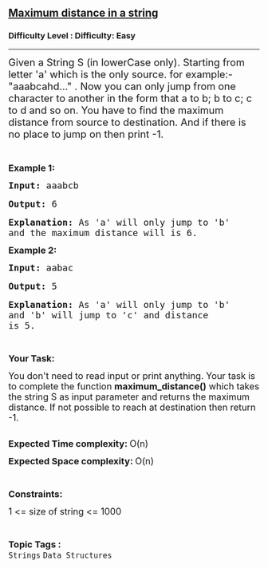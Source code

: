 <h2><a href="https://www.geeksforgeeks.org/problems/sonam-gupta-and-her-boyfriend5310/1">Maximum distance in a string</a></h2><h3>Difficulty Level : Difficulty: Easy</h3><hr><div class="problems_problem_content__Xm_eO"><p><span style="font-size:20px">Given a String S&nbsp;(in lowerCase only). Starting from letter 'a' which is the only source. for example:- "aaabcahd..." . Now you can only jump from one character to another in the form that&nbsp;a to b; b to c; c to d and so on. You have to find the maximum distance from source to destination. And if there is no place to jump on then print -1.</span></p>

<p>&nbsp;</p>

<p><span style="font-size:18px"><strong>Example 1:</strong></span></p>

<pre><span style="font-size:18px"><strong>Input: </strong></span><span style="font-size:18px">aaabcb</span>

<span style="font-size:18px"><strong>Output:</strong> 6</span>

<span style="font-size:18px"><strong>Explanation: </strong>As 'a' will only jump to 'b' 
and the maximum distance will is 6.</span></pre>

<p><span style="font-size:18px"><strong>Example 2:</strong></span></p>

<pre><span style="font-size:18px"><strong>Input: </strong>aabac</span>

<span style="font-size:18px"><strong>Output: </strong>5</span>

<span style="font-size:18px"><strong>Explanation: </strong>As 'a' will only jump to 'b' 
and 'b' will jump to 'c' and distance 
is 5.</span></pre>

<p>&nbsp;</p>

<p><strong><span style="font-size:18px">Your Task:</span></strong></p>

<p><span style="font-size:18px">You don't need to read input or print anything. Your task is to complete the function&nbsp;<strong>maximum_distance()</strong>&nbsp;which takes the string S as input parameter and returns the maximum distance. If not possible to reach at destination then return -1.</span></p>

<p><br>
<span style="font-size:18px"><strong>Expected Time complexity:&nbsp;</strong>O(n)</span></p>

<p><span style="font-size:18px"><strong>Expected Space&nbsp;complexity:&nbsp;</strong>O(n)</span></p>

<p>&nbsp;</p>

<p><span style="font-size:18px"><strong>Constraints:</strong></span></p>

<p><span style="font-size:18px">1 &lt;= size of string &lt;= 1000</span></p>
</div><br><p><span style=font-size:18px><strong>Topic Tags : </strong><br><code>Strings</code>&nbsp;<code>Data Structures</code>&nbsp;